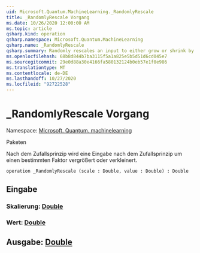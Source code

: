 ```yaml
---
uid: Microsoft.Quantum.MachineLearning._RandomlyRescale
title: _RandomlyRescale Vorgang
ms.date: 10/26/2020 12:00:00 AM
ms.topic: article
qsharp.kind: operation
qsharp.namespace: Microsoft.Quantum.MachineLearning
qsharp.name: _RandomlyRescale
qsharp.summary: Randomly rescales an input to either grow or shrink by a given factor.
ms.openlocfilehash: 68b8d844b7ba3115f5a1a825e5b5d51d6cd045e7
ms.sourcegitcommit: 29e0d88a30e4166fa580132124b0eb57e1f0e986
ms.translationtype: MT
ms.contentlocale: de-DE
ms.lasthandoff: 10/27/2020
ms.locfileid: "92722528"
---
```

# <a name="_randomlyrescale-operation"></a>_RandomlyRescale Vorgang

Namespace: [Microsoft. Quantum. machinelearning](xref:Microsoft.Quantum.MachineLearning)

Paketen [](https://nuget.org/packages/)


Nach dem Zufallsprinzip wird eine Eingabe nach dem Zufallsprinzip um einen bestimmten Faktor vergrößert oder verkleinert.

```qsharp
operation _RandomlyRescale (scale : Double, value : Double) : Double
```


## <a name="input"></a>Eingabe

### <a name="scale--double"></a>Skalierung: [Double](xref:microsoft.quantum.lang-ref.double)




### <a name="value--double"></a>Wert: [Double](xref:microsoft.quantum.lang-ref.double)





## <a name="output--double"></a>Ausgabe: [Double](xref:microsoft.quantum.lang-ref.double)

